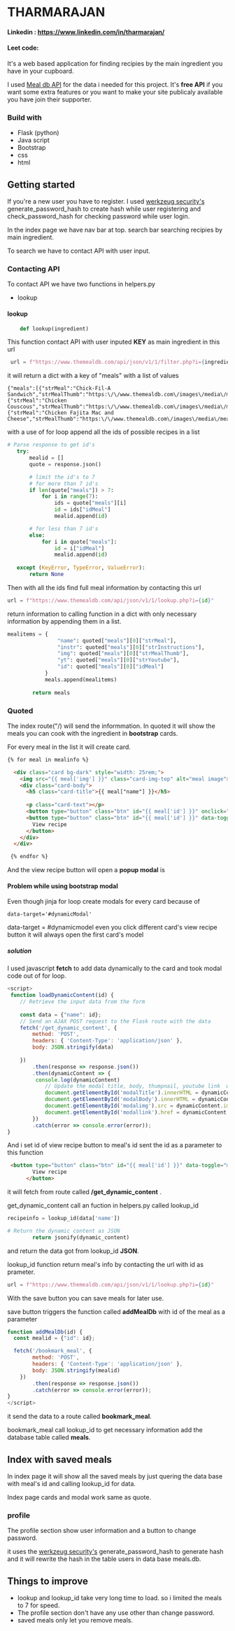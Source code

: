 # THARMARAJAN
#### Linkedin :  <https://www.linkedin.com/in/tharmarajan/>
#### Leet code:
It's a web based application for finding recipies by the main ingredient you have in your cupboard.

I used [Meal db API](https://www.themealdb.com/api.php) for the data i needed for this project. It's __free API__ if you want some extra features or you want to make your site publicaly available you have join their supporter.

### Build with
* Flask (python)
* Java script
* Bootstrap 
* css
* html

## Getting started 
If you're a new user you have to register. I used [werkzeug security's](https://werkzeug.palletsprojects.com/en/2.2.x/utils/)  generate_password_hash to create hash while user registering and check_password_hash for checking password while user login.

In the index page we have nav bar at top.
search bar searching recipies by main ingredient.

To search we have to contact API with user input.

### Contacting API

To contact API we have two functions in helpers.py
* lookup

#### lookup

```python
    def lookup(ingredient)
```
This function contact API with user inputed __KEY__ as main ingredient in this url 
```python
 url = f"https://www.themealdb.com/api/json/v1/1/filter.php?i={ingredient}"
 ```
 it will return a dict with a key of "meals" with a list of values
 ```
 {"meals":[{"strMeal":"Chick-Fil-A Sandwich","strMealThumb":"https:\/\/www.themealdb.com\/images\/media\/meals\/sbx7n71587673021.jpg","idMeal":"53016"},{"strMeal":"Chicken Couscous","strMealThumb":"https:\/\/www.themealdb.com\/images\/media\/meals\/qxytrx1511304021.jpg","idMeal":"52850"},{"strMeal":"Chicken Fajita Mac and Cheese","strMealThumb":"https:\/\/www.themealdb.com\/images\/media\/meals\/qrqywr1503066605.jpg","idMeal":"52818"}]}
 ```
 with a use of for loop append all the ids of possible recipes in a list
 ```python
 # Parse response to get id's
    try:
        mealid = []
        quote = response.json()

        # limit the id's to 7
        # for more than 7 id's
        if len(quote["meals"]) > 7:
            for i in range(7):
                ids = quote["meals"][i]
                id = ids["idMeal"]
                mealid.append(id)

        # for less than 7 id's
        else:
            for i in quote["meals"]:
                id = i["idMeal"]
                mealid.append(id)
    
    except (KeyError, TypeError, ValueError):
        return None
```

Then with all the ids find full meal information by contacting this url
```python
url = f"https://www.themealdb.com/api/json/v1/1/lookup.php?i={id}"
```
return information to calling function in a dict with only necessary information by appending them in a list.
```python
mealitems = {
                "name": quoted["meals"][0]["strMeal"],
                "instr": quoted["meals"][0]["strInstructions"],
                "img": quoted["meals"][0]["strMealThumb"],
                "yt": quoted["meals"][0]["strYoutube"],
                "id": quoted["meals"][0]["idMeal"] 
            }
            meals.append(mealitems)
        
        return meals
``` 
### Quoted
The index route("/) will send the informmation.
In quoted it will show the meals you can cook with the ingredient in __bootstrap__ cards.

For every meal in the list it will create card.
```html
{% for meal in mealinfo %}

  <div class="card bg-dark" style="width: 25rem;">
    <img src="{{ meal['img'] }}" class="card-img-top" alt="meal image">
    <div class="card-body">
      <h5 class="card-title">{{ meal["name"] }}</h5>
      
      <p class="card-text"></p>
      <button type="button" class="btn" id="{{ meal['id'] }}" onclick="addMealDb(this.id)">Save</button>
      <button type="button" class="btn" id="{{ meal['id'] }}" data-toggle="modal" data-target="#dynamicModal" onclick="loadDynamicContent(this.id)">
        View recipe
      </button>
    </div>
  </div>

 {% endfor %}
```
And the view recipe button will open a __popup modal__ is

#### Problem while using bootstrap modal
Even though jinja for loop create modals for every card because of 
```
data-target='#dynamicModal'
```
data-target = #dynamicmodel even you click different card's view recipe button it will always open the first card's model 
##### solution 
I used javascript __fetch__ to add data dynamically to the card and took modal code out of for loop.
```javascript
<script>
 function loadDynamicContent(id) {
    // Retrieve the input data from the form
    
    const data = {"name": id};
    // Send an AJAX POST request to the Flask route with the data
    fetch('/get_dynamic_content', {
        method: 'POST',
        headers: { 'Content-Type': 'application/json' },
        body: JSON.stringify(data)
        
    })
        .then(response => response.json())
        .then(dynamicContent => {
         console.log(dynamicContent)
            // Update the modal title, body, thumpnail, youtube link  with the received data
            document.getElementById('modalTitle').innerHTML = dynamicContent.title;
            document.getElementById('modalBody').innerHTML = dynamicContent.body;    
            document.getElementById('modalimg').src = dynamicContent.img;
            document.getElementById('modallink').href = dynamicContent.yt;
        })
        .catch(error => console.error(error));
}
```
And i set id of view recipe button to meal's id sent the id as a parameter to this function
```html
 <button type="button" class="btn" id="{{ meal['id'] }}" data-toggle="modal" data-target="#dynamicModal" onclick="loadDynamicContent(this.id)">
        View recipe
      </button>
```
it will fetch from route called __/get_dynamic_content__ .

get_dynamic_content call an fuction in helpers.py called lookup_id
```python
recipeinfo = lookup_id(data['name'])

# Return the dynamic content as JSON
        return jsonify(dynamic_content) 
```
and return the data got from lookup_id __JSON__.

lookup_id function return meal's info by contacting the url with id as prameter.
```python
url = f"https://www.themealdb.com/api/json/v1/1/lookup.php?i={id}"
```
With the save button you can save meals for later use.

save button triggers the function called __addMealDb__ with  id of the meal as a parameter
```javascript
function addMealDb(id) {
  const mealid = {"id": id};

  fetch('/bookmark_meal', {
        method: 'POST',
        headers: { 'Content-Type': 'application/json' },
        body: JSON.stringify(mealid)     
    })
        .then(response => response.json())  
        .catch(error => console.error(error));
}
</script>
```
it send the data to a route called __bookmark_meal__.

bookmark_meal call lookup_id to get necessary information add the database table called __meals__.

## Index with saved meals
In index page it will show all the saved meals by just quering the data base with meal's id and calling lookup_id for data.

Index page cards and modal work same as quote.

### profile
The profile section show user information and a button to change password.

it uses the [werkzeug security's](https://werkzeug.palletsprojects.com/en/2.2.x/utils/) generate_password_hash to generate hash and it will rewrite the hash in the table users in data base meals.db.

## Things to improve
* lookup and lookup_id take very long time to load. so i limited the meals to
7 for speed.
* The profile section don't have any use other than change password.
* saved meals only let you remove meals. 













